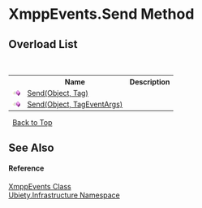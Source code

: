 # XmppEvents.Send Method 
 


## Overload List
&nbsp;<table><tr><th></th><th>Name</th><th>Description</th></tr><tr><td>![Public method](media/pubmethod.gif "Public method")</td><td><a href="48b07d45-777d-f94c-082a-6617a6cb2905">Send(Object, Tag)</a></td><td /></tr><tr><td>![Public method](media/pubmethod.gif "Public method")</td><td><a href="673cd033-1ed3-892b-dd4f-1da7b31b1b7b">Send(Object, TagEventArgs)</a></td><td /></tr></table>&nbsp;
<a href="#xmppevents.send-method">Back to Top</a>

## See Also


#### Reference
<a href="53afd0a6-cf28-9557-2822-4438f8918532">XmppEvents Class</a><br /><a href="7349ff87-094b-cd2f-6f99-c82eea293e78">Ubiety.Infrastructure Namespace</a><br />